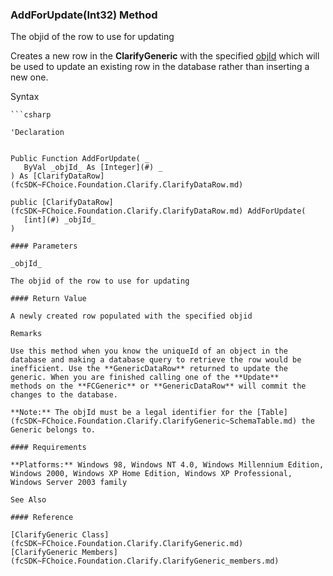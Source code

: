 ﻿### AddForUpdate(Int32) Method

The objid of the row to use for updating

Creates a new row in the **ClarifyGeneric** with the specified [objId](fcSDK~FChoice.Foundation.GenericDataRow~UniqueID.md) which will be used to update an existing row in the database rather than inserting a new one.

Syntax

```vbnet
```csharp

'Declaration
 

Public Function AddForUpdate( _
   ByVal _objId_ As [Integer](#) _
) As [ClarifyDataRow](fcSDK~FChoice.Foundation.Clarify.ClarifyDataRow.md)

public [ClarifyDataRow](fcSDK~FChoice.Foundation.Clarify.ClarifyDataRow.md) AddForUpdate( 
   [int](#) _objId_
)

#### Parameters

_objId_

The objid of the row to use for updating

#### Return Value

A newly created row populated with the specified objid

Remarks

Use this method when you know the uniqueId of an object in the database and making a database query to retrieve the row would be inefficient. Use the **GenericDataRow** returned to update the generic. When you are finished calling one of the **Update** methods on the **FCGeneric** or **GenericDataRow** will commit the changes to the database.

**Note:** The objId must be a legal identifier for the [Table](fcSDK~FChoice.Foundation.Clarify.ClarifyGeneric~SchemaTable.md) the Generic belongs to.

#### Requirements

**Platforms:** Windows 98, Windows NT 4.0, Windows Millennium Edition, Windows 2000, Windows XP Home Edition, Windows XP Professional, Windows Server 2003 family

See Also

#### Reference

[ClarifyGeneric Class](fcSDK~FChoice.Foundation.Clarify.ClarifyGeneric.md)  
[ClarifyGeneric Members](fcSDK~FChoice.Foundation.Clarify.ClarifyGeneric_members.md)